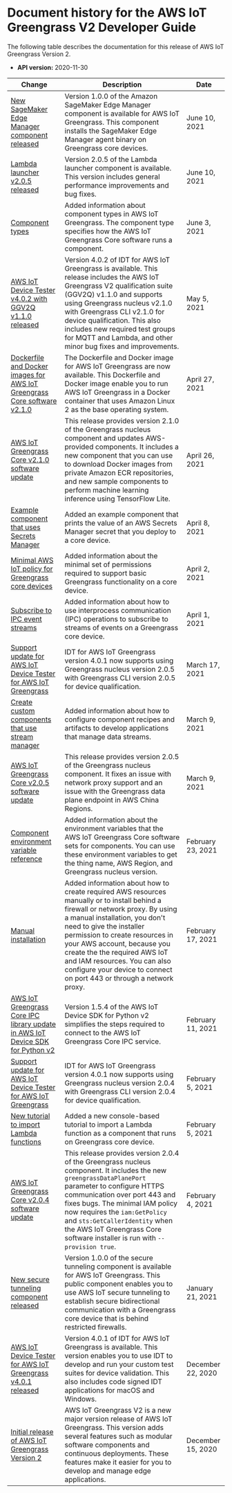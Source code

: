 # Document history for the AWS IoT Greengrass V2 Developer Guide<a name="document-history"></a>

The following table describes the documentation for this release of AWS IoT Greengrass Version 2\.
+ **API version:** 2020\-11\-30

| Change | Description | Date | 
| --- |--- |--- |
| [New SageMaker Edge Manager component released](https://docs.aws.amazon.com/greengrass/v2/developerguide/sagemaker-edge-manager-component.html) | Version 1\.0\.0 of the Amazon SageMaker Edge Manager component is available for AWS IoT Greengrass\. This component installs the SageMaker Edge Manager agent binary on Greengrass core devices\.  | June 10, 2021 | 
| [Lambda launcher v2\.0\.5 released](https://docs.aws.amazon.com/greengrass/v2/developerguide/lambda-launcher-component.html) | Version 2\.0\.5 of the Lambda launcher component is available\. This version includes general performance improvements and bug fixes\. | June 10, 2021 | 
| [Component types](https://docs.aws.amazon.com/greengrass/v2/developerguide/manage-components.html#component-types) | Added information about component types in AWS IoT Greengrass\. The component type specifies how the AWS IoT Greengrass Core software runs a component\. | June 3, 2021 | 
| [AWS IoT Device Tester v4\.0\.2 with GGV2Q v1\.1\.0 released](https://docs.aws.amazon.com/greengrass/v2/developerguide/dev-test-versions.html) | Version 4\.0\.2 of IDT for AWS IoT Greengrass is available\. This release includes the AWS IoT Greengrass V2 qualification suite \(GGV2Q\) v1\.1\.0 and supports using Greengrass nucleus v2\.1\.0 with Greengrass CLI v2\.1\.0 for device qualification\. This also includes new required test groups for MQTT and Lambda, and other minor bug fixes and improvements\.  | May 5, 2021 | 
| [Dockerfile and Docker images for AWS IoT Greengrass Core software v2\.1\.0](run-greengrass-docker.md) | The Dockerfile and Docker image for AWS IoT Greengrass are now available\. This Dockerfile and Docker image enable you to run AWS IoT Greengrass in a Docker container that uses Amazon Linux 2 as the base operating system\. | April 27, 2021 | 
| [AWS IoT Greengrass Core v2\.1\.0 software update](https://docs.aws.amazon.com/greengrass/v2/developerguide/greengrass-release-2021-04-26-ggc-updates.html) | This release provides version 2\.1\.0 of the Greengrass nucleus component and updates AWS\-provided components\. It includes a new component that you can use to download Docker images from private Amazon ECR repositories, and new sample components to perform machine learning inference using TensorFlow Lite\. | April 26, 2021 | 
| [Example component that uses Secrets Manager](https://docs.aws.amazon.com/greengrass/v2/developerguide/ipc-secret-manager.html#ipc-secret-manager-examples) | Added an example component that prints the value of an AWS Secrets Manager secret that you deploy to a core device\. | April 8, 2021 | 
| [Minimal AWS IoT policy for Greengrass core devices](https://docs.aws.amazon.com/greengrass/v2/developerguide/device-auth.html#greengrass-core-minimal-iot-policy) | Added information about the minimal set of permissions required to support basic Greengrass functionality on a core device\. | April 2, 2021 | 
| [Subscribe to IPC event streams](https://docs.aws.amazon.com/greengrass/v2/developerguide/interprocess-communication.html#ipc-subscribe-operations) | Added information about how to use interprocess communication \(IPC\) operations to subscribe to streams of events on a Greengrass core device\. | April 1, 2021 | 
| [Support update for AWS IoT Device Tester for AWS IoT Greengrass](https://docs.aws.amazon.com/greengrass/v2/developerguide/dev-test-versions.html) | IDT for AWS IoT Greengrass version 4\.0\.1 now supports using Greengrass nucleus version 2\.0\.5 with Greengrass CLI version 2\.0\.5 for device qualification\. | March 17, 2021 | 
| [Create custom components that use stream manager](https://docs.aws.amazon.com/greengrass/v2/developerguide/use-stream-manager-in-custom-components.html) | Added information about how to configure component recipes and artifacts to develop applications that manage data streams\. | March 9, 2021 | 
| [AWS IoT Greengrass Core v2\.0\.5 software update](https://docs.aws.amazon.com/greengrass/v2/developerguide/greengrass-release-2021-03-09-ggc-updates.html) | This release provides version 2\.0\.5 of the Greengrass nucleus component\. It fixes an issue with network proxy support and an issue with the Greengrass data plane endpoint in AWS China Regions\. | March 9, 2021 | 
| [Component environment variable reference](https://docs.aws.amazon.com/greengrass/v2/developerguide/component-environment-variables.html) | Added information about the environment variables that the AWS IoT Greengrass Core software sets for components\. You can use these environment variables to get the thing name, AWS Region, and Greengrass nucleus version\. | February 23, 2021 | 
| [Manual installation](https://docs.aws.amazon.com/greengrass/v2/developerguide/manual-installation.html) | Added information about how to create required AWS resources manually or to install behind a firewall or network proxy\. By using a manual installation, you don't need to give the installer permission to create resources in your AWS account, because you create the the required AWS IoT and IAM resources\. You can also configure your device to connect on port 443 or through a network proxy\. | February 17, 2021 | 
| [AWS IoT Greengrass Core IPC library update in AWS IoT Device SDK for Python v2](https://docs.aws.amazon.com/greengrass/v2/developerguide/interprocess-communication.html) | Version 1\.5\.4 of the AWS IoT Device SDK for Python v2 simplifies the steps required to connect to the AWS IoT Greengrass Core IPC service\. | February 11, 2021 | 
| [Support update for AWS IoT Device Tester for AWS IoT Greengrass](https://docs.aws.amazon.com/greengrass/v2/developerguide/dev-test-versions.html) | IDT for AWS IoT Greengrass version 4\.0\.1 now supports using Greengrass nucleus version 2\.0\.4 with Greengrass CLI version 2\.0\.4 for device qualification\. | February 5, 2021 | 
| [New tutorial to import Lambda functions](https://docs.aws.amazon.com/greengrass/v2/developerguide/import-lambda-function-console.html) | Added a new console\-based tutorial to import a Lambda function as a component that runs on Greengrass core device\. | February 5, 2021 | 
| [AWS IoT Greengrass Core v2\.0\.4 software update](https://docs.aws.amazon.com/greengrass/v2/developerguide/greengrass-release-2021-02-04-ggc-updates.html) | This release provides version 2\.0\.4 of the Greengrass nucleus component\. It includes the new `greengrassDataPlanePort` parameter to configure HTTPS communication over port 443 and fixes bugs\. The minimal IAM policy now requires the `iam:GetPolicy` and `sts:GetCallerIdentity` when the AWS IoT Greengrass Core software installer is run with `--provision true`\. | February 4, 2021 | 
| [New secure tunneling component released](https://docs.aws.amazon.com/greengrass/v2/developerguide/secure-tunneling-component.html) | Version 1\.0\.0 of the secure tunneling component is available for AWS IoT Greengrass\. This public component enables you to use AWS IoT secure tunneling to establish secure bidirectional communication with a Greengrass core device that is behind restricted firewalls\. | January 21, 2021 | 
| [AWS IoT Device Tester for AWS IoT Greengrass v4\.0\.1 released](https://docs.aws.amazon.com/greengrass/v2/developerguide/device-tester-for-greengrass-ug.html) | Version 4\.0\.1 of IDT for AWS IoT Greengrass is available\. This version enables you to use IDT to develop and run your custom test suites for device validation\. This also includes code signed IDT applications for macOS and Windows\. | December 22, 2020 | 
| [Initial release of AWS IoT Greengrass Version 2](https://docs.aws.amazon.com/greengrass/v2/developerguide) | AWS IoT Greengrass V2 is a new major version release of AWS IoT Greengrass\. This version adds several features such as modular software components and continuous deployments\. These features make it easier for you to develop and manage edge applications\. | December 15, 2020 | 